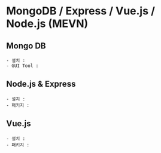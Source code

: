 # MongoDB / Express / Vue.js / Node.js (MEVN)

## Mongo DB
    - 설치 :
    - GUI Tool : 
## Node.js & Express
    - 설치 : 
    - 패키지 : 
## Vue.js
    - 설치 : 
    - 패키지 : 
